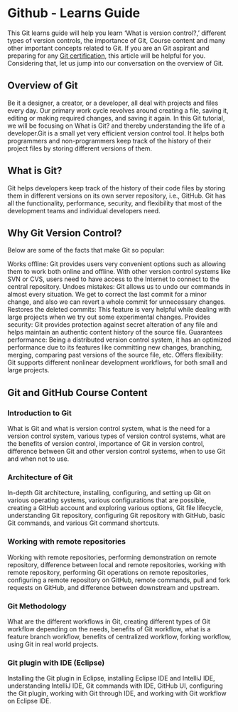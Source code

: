# Github - Learns Guide

This Git learns guide will help you learn ‘What is version control?,’ different types of version controls, the importance of Git, Course content and many other important concepts related to Git. If you are an Git aspirant and preparing for any [Git certification](https://intellipaat.com/git-github-training/), this article will be helpful for you. Considering that, let us jump into our conversation on the overview of Git.

## Overview of Git

Be it a designer, a creator, or a developer, all deal with projects and files every day. Our primary work cycle revolves around creating a file, saving it, editing or making required changes, and saving it again. In this Git tutorial, we will be focusing on What is Git? and thereby understanding the life of a developer.Git is a small yet very efficient version control tool. It helps both programmers and non-programmers keep track of the history of their project files by storing different versions of them. 

## What is Git?

Git helps developers keep track of the history of their code files by storing them in different versions on its own server repository, i.e., GitHub. Git has all the functionality, performance, security, and flexibility that most of the development teams and individual developers need.

## Why Git Version Control?
Below are some of the facts that make Git so popular:

Works offline: Git provides users very convenient options such as allowing them to work both online and offline. With other version control systems like SVN or CVS, users need to have access to the Internet to connect to the central repository.
Undoes mistakes: Git allows us to undo our commands in almost every situation. We get to correct the last commit for a minor change, and also we can revert a whole commit for unnecessary changes.
Restores the deleted commits: This feature is very helpful while dealing with large projects when we try out some experimental changes.
Provides security: Git provides protection against secret alteration of any file and helps maintain an authentic content history of the source file.
Guarantees performance: Being a distributed version control system, it has an optimized performance due to its features like committing new changes, branching, merging, comparing past versions of the source file, etc.
Offers flexibility: Git supports different nonlinear development workflows, for both small and large projects.

## Git and GitHub Course Content

### Introduction to Git
What is Git and what is version control system, what is the need for a version control system, various types of version control systems, what are the benefits of version control, importance of Git in version control, difference between Git and other version control systems, when to use Git and when not to use.

### Architecture of Git
In-depth Git architecture, installing, configuring, and setting up Git on various operating systems, various configurations that are possible, creating a GitHub account and exploring various options, Git file lifecycle, understanding Git repository, configuring Git repository with GitHub, basic Git commands, and various Git command shortcuts.

### Working with remote repositories
Working with remote repositories, performing demonstration on remote repository, difference between local and remote repositories, working with remote repository, performing Git operations on remote repositories, configuring a remote repository on GitHub, remote commands, pull and fork requests on GitHub, and difference between downstream and upstream.

### Git Methodology
What are the different workflows in Git, creating different types of Git workflow depending on the needs, benefits of Git workflow, what is a feature branch workflow, benefits of centralized workflow, forking workflow, using Git in real world projects.

### Git plugin with IDE (Eclipse)
Installing the Git plugin in Eclipse, installing Eclipse IDE and IntelliJ IDE, understanding IntelliJ IDE, Git commands with IDE, GitHub UI, configuring the Git plugin, working with Git through IDE, and working with Git workflow on Eclipse IDE.
